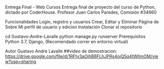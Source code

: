 Entrega Final - Web Cursos
Entrega final de proyecto del curso de Python, dictado por CoderHouse. Profesor Juan Carlos Paredes, Comisión #34660

Funcionalidades
Login, registro y usuarios
Crear, Editar y Eliminar
Página de Sobre Mi
perfil de usuario y edicion
Instalación
Clonar el repositorio 

  cd Gustavo-Andre-Lavalle
  python manage.py runserver
Prerequisitos
Python 3.7, Django, (Recomendado correr en entorno virtual)

Autor
Gustavo Andre Lavalle
##video de demostracion: https://drive.google.com/file/d/1RFty3aOihB8FLhJPRs4ojQ5q4tWIImOM/view?usp=sharing
